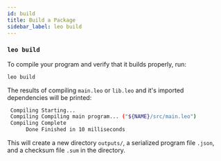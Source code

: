 ```yaml
---
id: build
title: Build a Package
sidebar_label: leo build
---
```


### `leo build`

To compile your program and verify that it builds properly, run:
```bash
leo build
```
The results of compiling `main.leo` or `lib.leo` and it's imported dependencies will be printed:
```bash title="console output:"
 Compiling Starting...
 Compiling Compiling main program... ("${NAME}/src/main.leo")
 Compiling Complete
      Done Finished in 10 milliseconds
```
This will create a new directory `outputs/`, a serialized program file `.json`, and a checksum file `.sum` in the directory. 
